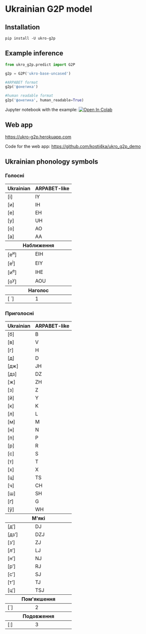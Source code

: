 # Ukrainian G2P model

## Installation

`pip install -U ukro-g2p`

## Example inference

```python
from ukro_g2p.predict import G2P

g2p = G2P('ukro-base-uncased')

#ARPABET format
g2p('фонетика')

#human readable format
g2p('фонетика', human_readable=True)
```

Jupyter notebook with the example: [![Open In Colab](https://colab.research.google.com/assets/colab-badge.svg)](https://colab.research.google.com/drive/1bptBFKWtuBVVbAA_e_WB5tL-N4tJ4xyq#scrollTo=JGG5NcltvXTx?usp=sharing)

## Web app
https://ukro-g2p.herokuapp.com

Code for the web app: https://github.com/kosti4ka/ukro_g2p_demo

## Ukrainian phonology symbols

### Голосні
<table>
    <thead>
        <tr>
            <th>Ukrainian</th>
            <th>ARPABET-like</th>
        </tr>
    </thead>
    <tbody>
        <tr>
            <td>[і]</td>
            <td>IY</td>
        </tr>
        <tr>
            <td>[и]</td>
            <td>IH</td>
        </tr>
        <tr>
            <td>[е]</td>
            <td>EH</td>
        </tr>
        <tr>
            <td>[у]</td>
            <td>UH</td>
        </tr>
        <tr>
            <td>[о]</td>
            <td>AO</td>
        </tr>
        <tr>
            <td>[а]</td>
            <td>AA</td>
        </tr>
    </tbody>
    <thead>
        <tr>
            <th colspan="2">Наближення</th>
        </tr>
    </thead>
    <tbody>
        <tr>
            <td>[е<sup>и</sup>]</td>
            <td>EIH</td>
        </tr>
        <tr>
            <td>[е<sup>і</sup>]</td>
            <td>EIY</td>
        </tr>
        <tr>
            <td>[и<sup>е</sup>]</td>
            <td>IHE</td>
        </tr>
        <tr>
            <td>[о<sup>у</sup>]</td>
            <td>AOU</td>
        </tr>
    </tbody>
    <thead>
        <tr>
            <th colspan="2">Наголос</th>
        </tr>
    </thead>
    <tbody>
        <tr>
            <td>[ ́ ]</td>
            <td>1</td>
        </tr>
    </tbody>
</table>

### Приголосні
<table>
    <thead>
        <tr>
            <th>Ukrainian</th>
            <th>ARPABET-like</th>
        </tr>
    </thead>
    <tbody>
        <tr>
            <td>[б]</td>
            <td>B</td>
        </tr>
        <tr>
            <td>[в]</td>
            <td>V</td>
        </tr>
        <tr>
            <td>[г]</td>
            <td>H</td>
        </tr>
        <tr>
            <td>[д]</td>
            <td>D</td>
        </tr>
        <tr>
            <td>[дж]</td>
            <td>JH</td>
        </tr>
        <tr>
            <td>[дз]</td>
            <td>DZ</td>
        </tr>
        <tr>
            <td>[ж]</td>
            <td>ZH</td>
        </tr>
        <tr>
            <td>[з]</td>
            <td>Z</td>
        </tr>
        <tr>
            <td>[й]</td>
            <td>Y</td>
        </tr>
        <tr>
            <td>[к]</td>
            <td>K</td>
        </tr>
        <tr>
            <td>[л]</td>
            <td>L</td>
        </tr>
        <tr>
            <td>[м]</td>
            <td>M</td>
        </tr>
        <tr>
            <td>[н]</td>
            <td>N</td>
        </tr>
        <tr>
            <td>[п]</td>
            <td>P</td>
        </tr>
        <tr>
            <td>[р]</td>
            <td>R</td>
        </tr>
        <tr>
            <td>[с]</td>
            <td>S</td>
        </tr>
        <tr>
            <td>[т]</td>
            <td>T</td>
        </tr>
        <tr>
            <td>[х]</td>
            <td>X</td>
        </tr>
        <tr>
            <td>[ц]</td>
            <td>TS</td>
        </tr>
        <tr>
            <td>[ч]</td>
            <td>CH</td>
        </tr>
        <tr>
            <td>[ш]</td>
            <td>SH</td>
        </tr>
        <tr>
            <td>[ґ]</td>
            <td>G</td>
        </tr>
        <tr>
            <td>[ў]</td>
            <td>WH</td>
        </tr>
    </tbody>
    <thead>
        <tr>
            <th colspan="2">М'які</th>
        </tr>
    </thead>
    <tbody>
        <tr>
            <td>[д’]</td>
            <td>DJ</td>
        </tr>
        <tr>
            <td>[дз’]</td>
            <td>DZJ</td>
        </tr>
        <tr>
            <td>[з’]</td>
            <td>ZJ</td>
        </tr>
        <tr>
            <td>[л’]</td>
            <td>LJ</td>
        </tr>
        <tr>
            <td>[н’]</td>
            <td>NJ</td>
        </tr>
        <tr>
            <td>[р’]</td>
            <td>RJ</td>
        </tr>
        <tr>
            <td>[с’]</td>
            <td>SJ</td>
        </tr>
        <tr>
            <td>[т’]</td>
            <td>TJ</td>
        </tr>
        <tr>
            <td>[ц’]</td>
            <td>TSJ</td>
        </tr>
    </tbody>
    <thead>
        <tr>
            <th colspan="2">Пом'якшення</th>
        </tr>
    </thead>
    <tbody>
        <tr>
            <td>[`]</td>
            <td>2</td>
        </tr>
    </tbody>
    <thead>
        <tr>
            <th colspan="2">Подовження</th>
        </tr>
    </thead>
    <tbody>
        <tr>
            <td>[:]</td>
            <td>3</td>
        </tr>
    </tbody>
</table>
